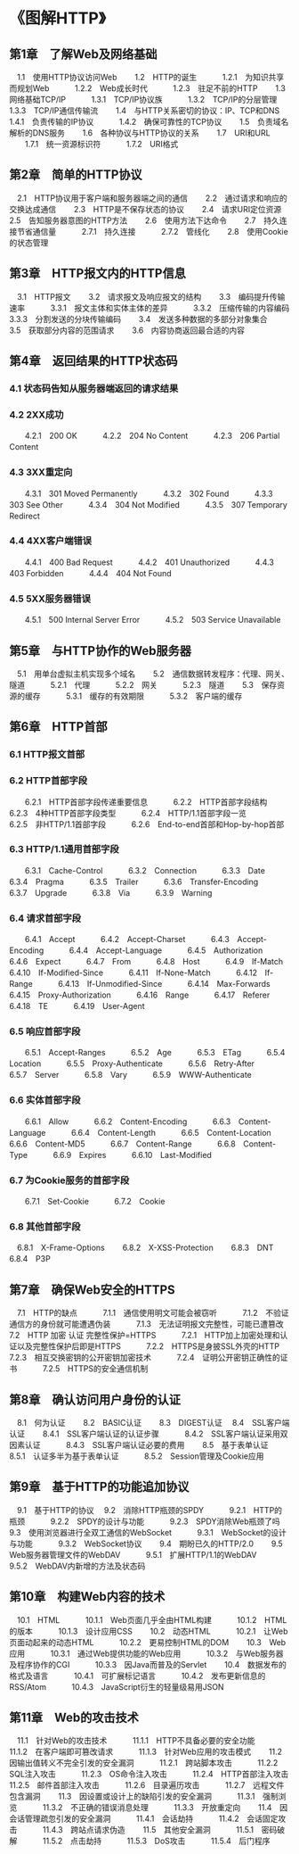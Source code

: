 # 《图解HTTP》

## 第1章　了解Web及网络基础　

　1.1　使用HTTP协议访问Web　
　1.2　HTTP的诞生　
　　1.2.1　为知识共享而规划Web　
　　1.2.2　Web成长时代　
　　1.2.3　驻足不前的HTTP　
　1.3　网络基础TCP/IP　
　　1.3.1　TCP/IP协议族　
　　1.3.2　TCP/IP的分层管理　
　　1.3.3　TCP/IP通信传输流　
　1.4　与HTTP关系密切的协议：IP、TCP和DNS　
　　1.4.1　负责传输的IP协议　
　　1.4.2　确保可靠性的TCP协议　
　1.5　负责域名解析的DNS服务　
　1.6　各种协议与HTTP协议的关系　
　1.7　URI和URL
　　1.7.1　统一资源标识符　
　　1.7.2　URI格式

## 第2章　简单的HTTP协议　

　2.1　HTTP协议用于客户端和服务器端之间的通信　
　2.2　通过请求和响应的交换达成通信　
　2.3　HTTP是不保存状态的协议　
　2.4　请求URI定位资源　
　2.5　告知服务器意图的HTTP方法　
　2.6　使用方法下达命令　
　2.7　持久连接节省通信量　
　　2.7.1　持久连接　
　　2.7.2　管线化　
　2.8　使用Cookie的状态管理　

## 第3章　HTTP报文内的HTTP信息　

　3.1　HTTP报文　
　3.2　请求报文及响应报文的结构　
　3.3　编码提升传输速率　
　　3.3.1　报文主体和实体主体的差异　
　　3.3.2　压缩传输的内容编码　
　　3.3.3　分割发送的分块传输编码　
　3.4　发送多种数据的多部分对象集合　
　3.5　获取部分内容的范围请求　
　3.6　内容协商返回最合适的内容　

## 第4章　返回结果的HTTP状态码　

### 4.1 状态码告知从服务器端返回的请求结果　

### 4.2 2XX成功　

　　4.2.1　200 OK　
　　4.2.2　204 No Content　
　　4.2.3　206 Partial Content　

### 4.3 3XX重定向　

　　4.3.1　301 Moved Permanently　
　　4.3.2　302 Found　
　　4.3.3　303 See Other　
　　4.3.4　304 Not Modified　
　　4.3.5　307 Temporary Redirect　

### 4.4 4XX客户端错误　

　　4.4.1　400 Bad Request　
　　4.4.2　401 Unauthorized　
　　4.4.3　403 Forbidden　
　　4.4.4　404 Not Found　

### 4.5 5XX服务器错误　

　　4.5.1　500 Internal Server Error　
　　4.5.2　503 Service Unavailable　

## 第5章　与HTTP协作的Web服务器　

　5.1　用单台虚拟主机实现多个域名　
　5.2　通信数据转发程序：代理、网关、隧道　
　　5.2.1　代理　
　　5.2.2　网关　
　　5.2.3　隧道　
　5.3　保存资源的缓存　
　　5.3.1　缓存的有效期限　
　　5.3.2　客户端的缓存　

## 第6章　HTTP首部　

### 6.1 HTTP报文首部　

### 6.2 HTTP首部字段　

　　6.2.1　HTTP首部字段传递重要信息　
　　6.2.2　HTTP首部字段结构　
　　6.2.3　4种HTTP首部字段类型　
　　6.2.4　HTTP/1.1首部字段一览　
　　6.2.5　非HTTP/1.1首部字段　
　　6.2.6　End-to-end首部和Hop-by-hop首部　

### 6.3 HTTP/1.1通用首部字段　

　　6.3.1　Cache-Control　
　　6.3.2　Connection　
　　6.3.3　Date　
　　6.3.4　Pragma　
　　6.3.5　Trailer　
　　6.3.6　Transfer-Encoding　
　　6.3.7　Upgrade　
　　6.3.8　Via　
　　6.3.9　Warning　

### 6.4 请求首部字段　

　　6.4.1　Accept　
　　6.4.2　Accept-Charset　
　　6.4.3　Accept-Encoding　
　　6.4.4　Accept-Language　
　　6.4.5　Authorization　
　　6.4.6　Expect　
　　6.4.7　From　
　　6.4.8　Host　
　　6.4.9　If-Match　
　　6.4.10　If-Modified-Since　
　　6.4.11　If-None-Match　
　　6.4.12　If-Range　
　　6.4.13　If-Unmodified-Since　
　　6.4.14　Max-Forwards　
　　6.4.15　Proxy-Authorization　
　　6.4.16　Range　
　　6.4.17　Referer　
　　6.4.18　TE　
　　6.4.19　User-Agent　

### 6.5 响应首部字段

　　6.5.1　Accept-Ranges　
　　6.5.2　Age　
　　6.5.3　ETag　
　　6.5.4　Location　
　　6.5.5　Proxy-Authenticate　
　　6.5.6　Retry-After　
　　6.5.7　Server　
　　6.5.8　Vary　
　　6.5.9　WWW-Authenticate　

### 6.6 实体首部字段

　　6.6.1　Allow　
　　6.6.2　Content-Encoding　
　　6.6.3　Content-Language　
　　6.6.4　Content-Length　
　　6.6.5　Content-Location　
　　6.6.6　Content-MD5　
　　6.6.7　Content-Range　
　　6.6.8　Content-Type　
　　6.6.9　Expires　
　　6.6.10　Last-Modified　

### 6.7 为Cookie服务的首部字段　

　　6.7.1　Set-Cookie　
　　6.7.2　Cookie　

### 6.8 其他首部字段

　6.8.1　X-Frame-Options　
　6.8.2　X-XSS-Protection　
　6.8.3　DNT　
　6.8.4　P3P　

## 第7章　确保Web安全的HTTPS　

　7.1　HTTP的缺点　
　　7.1.1　通信使用明文可能会被窃听　
　　7.1.2　不验证通信方的身份就可能遭遇伪装　
　　7.1.3　无法证明报文完整性，可能已遭篡改　
　7.2　HTTP 加密 认证 完整性保护=HTTPS　
　　7.2.1　HTTP加上加密处理和认证以及完整性保护后即是HTTPS　
　　7.2.2　HTTPS是身披SSL外壳的HTTP　
　　7.2.3　相互交换密钥的公开密钥加密技术　
　　7.2.4　证明公开密钥正确性的证书　
　　7.2.5　HTTPS的安全通信机制　

## 第8章　确认访问用户身份的认证　

　8.1　何为认证　
　8.2　BASIC认证　
　8.3　DIGEST认证
　8.4　SSL客户端认证
　　8.4.1　SSL客户端认证的认证步骤　
　　8.4.2　SSL客户端认证采用双因素认证　
　　8.4.3　SSL客户端认证必要的费用　
　8.5　基于表单认证　
　　8.5.1　认证多半为基于表单认证　
　　8.5.2　Session管理及Cookie应用　

## 第9章　基于HTTP的功能追加协议　

　9.1　基于HTTP的协议
　9.2　消除HTTP瓶颈的SPDY　
　　9.2.1　HTTP的瓶颈　
　　9.2.2　SPDY的设计与功能　
　　9.2.3　SPDY消除Web瓶颈了吗　
　9.3　使用浏览器进行全双工通信的WebSocket　
　　9.3.1　WebSocket的设计与功能　
　　9.3.2　WebSocket协议　
　9.4　期盼已久的HTTP/2.0　
　9.5　Web服务器管理文件的WebDAV　
　　9.5.1　扩展HTTP/1.1的WebDAV　
　　9.5.2　WebDAV内新增的方法及状态码　

## 第10章　构建Web内容的技术　

　10.1　HTML　
　　10.1.1　Web页面几乎全由HTML构建　
　　10.1.2　HTML的版本　
　　10.1.3　设计应用CSS　
　10.2　动态HTML　
　　10.2.1　让Web页面动起来的动态HTML　
　　10.2.2　更易控制HTML的DOM　
　10.3　Web应用　
　　10.3.1　通过Web提供功能的Web应用　
　　10.3.2　与Web服务器及程序协作的CGI　
　　10.3.3　因Java而普及的Servlet　
　10.4　数据发布的格式及语言　
　　10.4.1　可扩展标记语言　
　　10.4.2　发布更新信息的RSS/Atom　
　　10.4.3　JavaScript衍生的轻量级易用JSON　

## 第11章　Web的攻击技术　

　11.1　针对Web的攻击技术　
　　11.1.1　HTTP不具备必要的安全功能　
　　11.1.2　在客户端即可篡改请求　
　　11.1.3　针对Web应用的攻击模式　
　11.2　因输出值转义不完全引发的安全漏洞　
　　11.2.1　跨站脚本攻击　
　　11.2.2　SQL注入攻击　
　　11.2.3　OS命令注入攻击　
　　11.2.4　HTTP首部注入攻击　
　　11.2.5　邮件首部注入攻击　
　　11.2.6　目录遍历攻击　
　　11.2.7　远程文件包含漏洞　
　11.3　因设置或设计上的缺陷引发的安全漏洞　
　　11.3.1　强制浏览　
　　11.3.2　不正确的错误消息处理　
　　11.3.3　开放重定向　
　11.4　因会话管理疏忽引发的安全漏洞　
　　11.4.1　会话劫持　
　　11.4.2　会话固定攻击　
　　11.4.3　跨站点请求伪造　
　11.5　其他安全漏洞　
　　11.5.1　密码破解　
　　11.5.2　点击劫持　
　　11.5.3　DoS攻击　
　　11.5.4　后门程序　